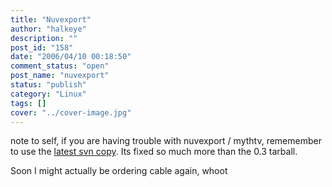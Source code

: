 ```yaml
---
title: "Nuvexport"
author: "halkeye"
description: ""
post_id: "158"
date: "2006/04/10 00:18:50"
comment_status: "open"
post_name: "nuvexport"
status: "publish"
category: "Linux"
tags: []
cover: "../cover-image.jpg"
---
```


note to self, if you are having trouble with nuvexport / mythtv, rememember to use the [latest svn copy](https://svn.forevermore.net/nuvexport/wiki). Its fixed so much more than the 0.3 tarball.

Soon I might actually be ordering cable again, whoot